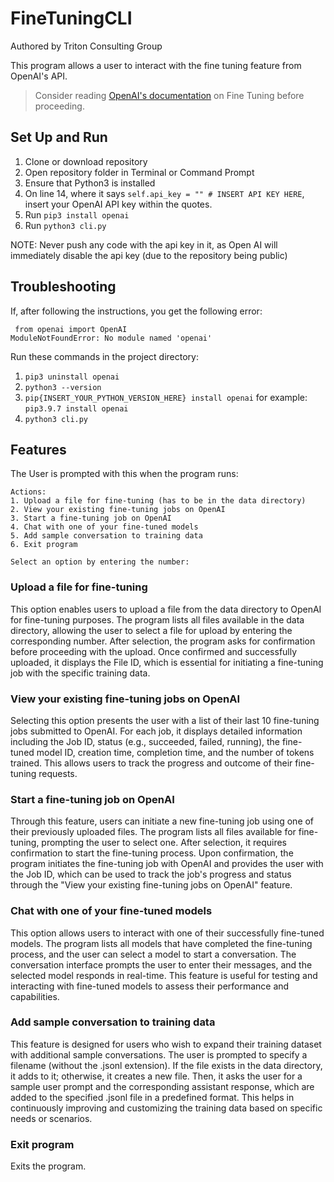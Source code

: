# FineTuningCLI

Authored by Triton Consulting Group

This program allows a user to interact with the fine tuning feature from OpenAI's API. 

> Consider reading [OpenAI's documentation](https://platform.openai.com/docs/guides/fine-tuning/common-use-cases) on Fine Tuning before proceeding. 

## Set Up and Run
1. Clone or download repository
2. Open repository folder in Terminal or Command Prompt
3. Ensure that Python3 is installed
4. On line 14, where it says `self.api_key = "" # INSERT API KEY HERE`, insert your OpenAI API key within the quotes.
5. Run `pip3 install openai`
6. Run `python3 cli.py`

NOTE: Never push any code with the api key in it, as Open AI will immediately disable the api key (due to the repository being public)

## Troubleshooting

If, after following the instructions, you get the following error:
```
 from openai import OpenAI
ModuleNotFoundError: No module named 'openai'
```

Run these commands in the project directory:

1. `pip3 uninstall openai`
2. `python3 --version`
3. `pip{INSERT_YOUR_PYTHON_VERSION_HERE} install openai` for example: `pip3.9.7 install openai`
4. `python3 cli.py`

## Features
The User is prompted with this when the program runs:
```
Actions: 
1. Upload a file for fine-tuning (has to be in the data directory)
2. View your existing fine-tuning jobs on OpenAI
3. Start a fine-tuning job on OpenAI
4. Chat with one of your fine-tuned models
5. Add sample conversation to training data
6. Exit program

Select an option by entering the number:
```

### Upload a file for fine-tuning
This option enables users to upload a file from the data directory to OpenAI for fine-tuning purposes. The program lists all files available in the data directory, allowing the user to select a file for upload by entering the corresponding number. After selection, the program asks for confirmation before proceeding with the upload. Once confirmed and successfully uploaded, it displays the File ID, which is essential for initiating a fine-tuning job with the specific training data.

### View your existing fine-tuning jobs on OpenAI
Selecting this option presents the user with a list of their last 10 fine-tuning jobs submitted to OpenAI. For each job, it displays detailed information including the Job ID, status (e.g., succeeded, failed, running), the fine-tuned model ID, creation time, completion time, and the number of tokens trained. This allows users to track the progress and outcome of their fine-tuning requests.

### Start a fine-tuning job on OpenAI
Through this feature, users can initiate a new fine-tuning job using one of their previously uploaded files. The program lists all files available for fine-tuning, prompting the user to select one. After selection, it requires confirmation to start the fine-tuning process. Upon confirmation, the program initiates the fine-tuning job with OpenAI and provides the user with the Job ID, which can be used to track the job's progress and status through the "View your existing fine-tuning jobs on OpenAI" feature.

### Chat with one of your fine-tuned models
This option allows users to interact with one of their successfully fine-tuned models. The program lists all models that have completed the fine-tuning process, and the user can select a model to start a conversation. The conversation interface prompts the user to enter their messages, and the selected model responds in real-time. This feature is useful for testing and interacting with fine-tuned models to assess their performance and capabilities.

### Add sample conversation to training data
This feature is designed for users who wish to expand their training dataset with additional sample conversations. The user is prompted to specify a filename (without the .jsonl extension). If the file exists in the data directory, it adds to it; otherwise, it creates a new file. Then, it asks the user for a sample user prompt and the corresponding assistant response, which are added to the specified .jsonl file in a predefined format. This helps in continuously improving and customizing the training data based on specific needs or scenarios.

### Exit program
Exits the program.




